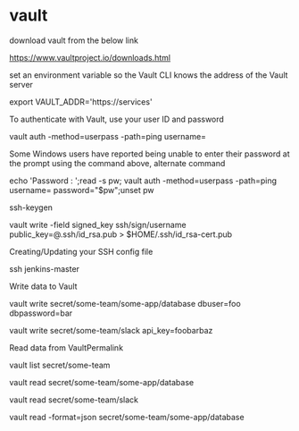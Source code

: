 # vault

download vault from the below link

https://www.vaultproject.io/downloads.html

set an environment variable so the Vault CLI knows the address of the Vault server

export VAULT_ADDR='https://services'

To authenticate with Vault, use your user ID and password

vault auth -method=userpass -path=ping username=<USER>

Some Windows users have reported being unable to enter their password at the prompt using the command above, alternate command

echo 'Password : ';read -s pw; vault auth -method=userpass -path=ping username=<username> password="$pw";unset pw
 
ssh-keygen 

vault write -field signed_key ssh/sign/username public_key=@.ssh/id_rsa.pub > $HOME/.ssh/id_rsa-cert.pub  

Creating/Updating your SSH config file

ssh jenkins-master

Write data to Vault

vault write secret/some-team/some-app/database dbuser=foo dbpassword=bar

vault write secret/some-team/slack api_key=foobarbaz

Read data from VaultPermalink

vault list secret/some-team

vault read secret/some-team/some-app/database

vault read secret/some-team/slack

vault read -format=json secret/some-team/some-app/database
